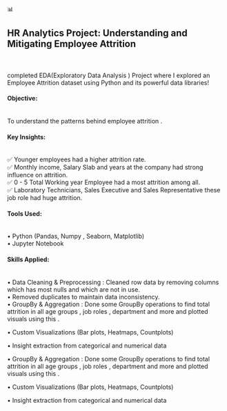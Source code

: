 📊 <h2>HR Analytics Project: Understanding and Mitigating Employee Attrition</h2>
<br> <br>
completed EDA(Exploratory Data Analysis ) Project where I explored an Employee Attrition dataset using Python and its powerful data libraries!
<br>
<h4>Objective:</h4><br>
To understand the patterns behind employee attrition .
<br>
<h4>Key Insights:</h4> <br>
✅️ Younger employees had a higher attrition rate.<br>
✅️ Monthly income, Salary Slab and years at the company had strong influence on attrition.<br>
✅️ 0 - 5 Total Working year Employee had a most attrition among all. <br>
✅️ Laboratory Technicians,  Sales Executive  and Sales Representative these job role had  huge attrition. 
<br>
<h4>Tools Used:</h4><br>
• Python (Pandas, Numpy , Seaborn, Matplotlib)<br>
• Jupyter Notebook 

<h4>Skills Applied:</h4><br>
• Data Cleaning & Preprocessing : Cleaned row data by removing columns which has most nulls and which are not in use.<br> 
• Removed duplicates to maintain data  inconsistency.<br>
• GroupBy & Aggregation : Done some GroupBy operations to find total attrition in all age groups , job roles , department and more and plotted visuals using this .<br>

• Custom Visualizations (Bar plots, Heatmaps, Countplots)<br>

• Insight extraction from categorical and numerical data


• GroupBy & Aggregation : Done some GroupBy operations to find total attrition in all age groups , job roles , department and more and plotted visuals using this .

• Custom Visualizations (Bar plots, Heatmaps, Countplots)

• Insight extraction from categorical and numerical data
